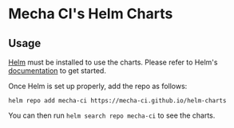 # Mecha CI's Helm Charts

## Usage

[Helm](https://helm.sh) must be installed to use the charts.
Please refer to Helm's [documentation](https://helm.sh/docs/) to get started.

Once Helm is set up properly, add the repo as follows:

```console
helm repo add mecha-ci https://mecha-ci.github.io/helm-charts
```

You can then run `helm search repo mecha-ci` to see the charts.

